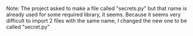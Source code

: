 Note: The project asked to make a file called "secrets.py" but that name is already used for some required library, it seems. Because it seems very difficult to import 2 files with the same name, I changed the new one to be called "secret.py"